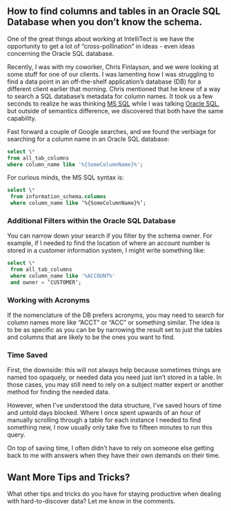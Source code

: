 

## How to find columns and tables in an Oracle SQL Database when you don’t know the schema.

One of the great things about working at IntelliTect is we have the opportunity to get a lot of “cross-pollination” in ideas - even ideas concerning the Oracle SQL database.

Recently, I was with my coworker, Chris Finlayson, and we were looking at some stuff for one of our clients. I was lamenting how I was struggling to find a data point in an off-the-shelf application’s database (DB) for a different client earlier that morning. Chris mentioned that he knew of a way to search a SQL database’s metadata for column names. It took us a few seconds to realize he was thinking [MS SQL](https://www.microsoft.com/en-us/sql-server) while I was talking [Oracle SQL](https://www.oracle.com/database/technologies/appdev/sqldeveloper-landing.html), but outside of semantics difference, we discovered that both have the same capability.

Fast forward a couple of Google searches, and we found the verbiage for searching for a column name in an Oracle SQL database:

```sql
select \*
from all_tab_columns
where column_name like '%{SomeColumnName}%';
```

For curious minds, the MS SQL syntax is:

```sql
select \*
 from information_schema.columns
 where column_name like ‘%{SomeColumnName}%’;
```

### Additional Filters within the Oracle SQL Database

You can narrow down your search if you filter by the schema owner. For example, if I needed to find the location of where an account number is stored in a customer information system, I might write something like:

```sql
select \*
 from all_tab_columns
 where column_name like '%ACCOUNT%'
 and owner = ‘CUSTOMER’;
```

### Working with Acronyms

If the nomenclature of the DB prefers acronyms, you may need to search for column names more like “ACCT” or “ACC” or something similar. The idea is to be as specific as you can be by narrowing the result set to just the tables and columns that are likely to be the ones you want to find.

### Time Saved

First, the downside: this will not always help because sometimes things are named too opaquely, or needed data you need just isn’t stored in a table. In those cases, you may still need to rely on a subject matter expert or another method for finding the needed data.

However, when I've understood the data structure, I've saved hours of time and untold days blocked. Where I once spent upwards of an hour of manually scrolling through a table for each instance I needed to find something new, I now usually only take five to fifteen minutes to run this query.

On top of saving time, I often didn’t have to rely on someone else getting back to me with answers when they have their own demands on their time.

## Want More Tips and Tricks?

What other tips and tricks do you have for staying productive when dealing with hard-to-discover data? Let me know in the comments.

